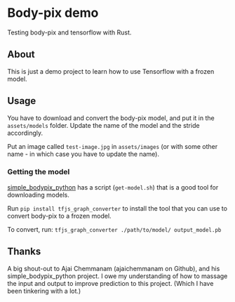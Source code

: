 # Body-pix demo
Testing body-pix and tensorflow with Rust.

## About
This is just a demo project to learn how to use Tensorflow with a frozen model.

## Usage
You have to download and convert the body-pix model, and put it in the
 `assets/models` folder. Update the name of the model and the stride
 accordingly.

Put an image called `test-image.jpg` in `assets/images` (or with some other
 name - in which case you have to update the name).

### Getting the model
[simple_bodypix_python](https://github.com/ajaichemmanam/simple_bodypix_python)
 has a script (`get-model.sh`) that is a good tool for downloading models.

Run `pip install tfjs_graph_converter` to install the tool that you can use to
 convert body-pix to a frozen model.

To convert, run: `tfjs_graph_converter ./path/to/model/ output_model.pb`

## Thanks
A big shout-out to Ajai Chemmanam (ajaichemmanam on Github), and his
 simple_bodypix_python project. I owe my understanding of how to massage the
 input and output to improve prediction to this project. (Which I have been
 tinkering with a lot.)
